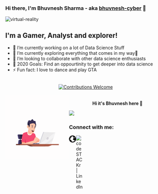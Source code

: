 ### Hi there, I'm Bhuvnesh Sharma - aka [bhuvnesh-cyber][website] 👋

![virtual-reality](https://user-images.githubusercontent.com/57914889/90883156-e69a6b00-e3ca-11ea-9d1e-97d6394d4cf5.gif)

## I'm a Gamer, Analyst and explorer!

- 🔭 I’m currently working on a lot of Data Science Stuff
- 🌱 I’m currently exploring everything that comes in my way🤣
- 👯 I’m looking to collaborate with other data science enthusiasts
- 🥅 2020 Goals: Find an oppourtinity to get deeper into data science
- ⚡ Fun fact: I love to dance and play GTA

<p align="center">
<br/><a href="#contributing"><img alt="Contributions Welcome" src="https://img.shields.io/badge/contributions-welcome-brightgreen?style=for-the-badge&labelColor=black&logo=github"></a><br/> <br/>
 <img src="https://github.com/bhuvnesh-cyber/bhuvnesh-cyber/blob/master/programer.gif" alt="Face" width="200" height="200" style="float:left">
  <br>
  <b> Hi it's Bhuvnesh here 👋</b>
  
![](https://github-readme-stats.vercel.app/api?username=bhuvnesh-cyber&show_icons=true&hide_border=true)

### Connect with me:

[<img align="left" alt="codeSTACKr.com" width="22px" src="https://raw.githubusercontent.com/iconic/open-iconic/master/svg/globe.svg" />][website]
[<img align="left" alt="codeSTACKr | LinkedIn" width="22px" src="https://cdn.jsdelivr.net/npm/simple-icons@v3/icons/linkedin.svg" />][linkedin]

<br />


[website]: https://bhuvnesh-cyber.github.io/
[linkedin]: https://www.linkedin.com/in/bhuvnesh-sharma94/





